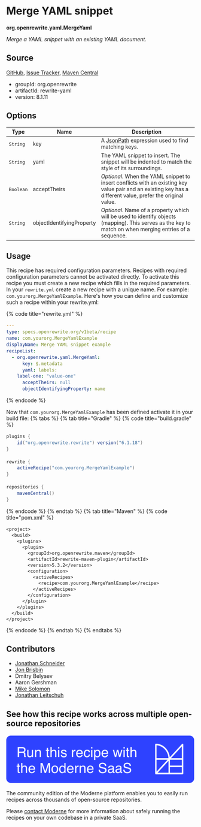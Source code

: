 # Merge YAML snippet

**org.openrewrite.yaml.MergeYaml**

_Merge a YAML snippet with an existing YAML document._

## Source

[GitHub](https://github.com/openrewrite/rewrite/blob/main/rewrite-yaml/src/main/java/org/openrewrite/yaml/MergeYaml.java), [Issue Tracker](https://github.com/openrewrite/rewrite/issues), [Maven Central](https://central.sonatype.com/artifact/org.openrewrite/rewrite-yaml/8.1.11/jar)

* groupId: org.openrewrite
* artifactId: rewrite-yaml
* version: 8.1.11

## Options

| Type | Name | Description |
| -- | -- | -- |
| `String` | key | A [JsonPath](https://github.com/json-path/JsonPath) expression used to find matching keys. |
| `String` | yaml | The YAML snippet to insert. The snippet will be indented to match the style of its surroundings. |
| `Boolean` | acceptTheirs | *Optional*. When the YAML snippet to insert conflicts with an existing key value pair and an existing key has a different value, prefer the original value. |
| `String` | objectIdentifyingProperty | *Optional*. Name of a property which will be used to identify objects (mapping). This serves as the key to match on when merging entries of a sequence. |


## Usage

This recipe has required configuration parameters. Recipes with required configuration parameters cannot be activated directly. To activate this recipe you must create a new recipe which fills in the required parameters. In your `rewrite.yml` create a new recipe with a unique name. For example: `com.yourorg.MergeYamlExample`.
Here's how you can define and customize such a recipe within your rewrite.yml:

{% code title="rewrite.yml" %}
```yaml
---
type: specs.openrewrite.org/v1beta/recipe
name: com.yourorg.MergeYamlExample
displayName: Merge YAML snippet example
recipeList:
  - org.openrewrite.yaml.MergeYaml:
      key: $.metadata
      yaml: labels: 
	label-one: "value-one"
      acceptTheirs: null
      objectIdentifyingProperty: name
```
{% endcode %}

Now that `com.yourorg.MergeYamlExample` has been defined activate it in your build file:
{% tabs %}
{% tab title="Gradle" %}
{% code title="build.gradle" %}
```groovy
plugins {
    id("org.openrewrite.rewrite") version("6.1.18")
}

rewrite {
    activeRecipe("com.yourorg.MergeYamlExample")
}

repositories {
    mavenCentral()
}
```
{% endcode %}
{% endtab %}
{% tab title="Maven" %}
{% code title="pom.xml" %}
```markup
<project>
  <build>
    <plugins>
      <plugin>
        <groupId>org.openrewrite.maven</groupId>
        <artifactId>rewrite-maven-plugin</artifactId>
        <version>5.3.2</version>
        <configuration>
          <activeRecipes>
            <recipe>com.yourorg.MergeYamlExample</recipe>
          </activeRecipes>
        </configuration>
      </plugin>
    </plugins>
  </build>
</project>
```
{% endcode %}
{% endtab %}
{% endtabs %}

## Contributors
* [Jonathan Schneider](mailto:jkschneider@gmail.com)
* [Jon Brisbin](mailto:jon@jbrisbin.com)
* Dmitry Belyaev
* Aaron Gershman
* [Mike Solomon](mailto:mike@moderne.io)
* [Jonathan Leitschuh](mailto:jonathan.leitschuh@gmail.com)


## See how this recipe works across multiple open-source repositories

[![Moderne Link Image](/.gitbook/assets/ModerneRecipeButton.png)](https://app.moderne.io/recipes/org.openrewrite.yaml.MergeYaml)

The community edition of the Moderne platform enables you to easily run recipes across thousands of open-source repositories.

Please [contact Moderne](https://moderne.io/product) for more information about safely running the recipes on your own codebase in a private SaaS.
